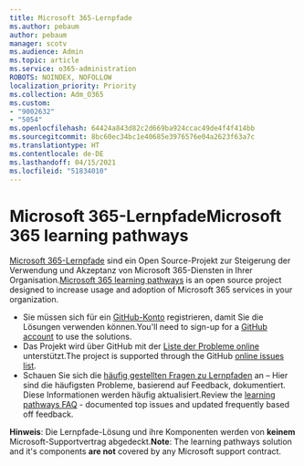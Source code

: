 ```yaml
---
title: Microsoft 365-Lernpfade
ms.author: pebaum
author: pebaum
manager: scotv
ms.audience: Admin
ms.topic: article
ms.service: o365-administration
ROBOTS: NOINDEX, NOFOLLOW
localization_priority: Priority
ms.collection: Adm_O365
ms.custom:
- "9002632"
- "5054"
ms.openlocfilehash: 64424a843d82c2d669ba924ccac49de4f4f414bb
ms.sourcegitcommit: 8bc60ec34bc1e40685e3976576e04a2623f63a7c
ms.translationtype: HT
ms.contentlocale: de-DE
ms.lasthandoff: 04/15/2021
ms.locfileid: "51834010"
---
```

# <a name="microsoft-365-learning-pathways"></a><span data-ttu-id="2a3ef-102">Microsoft 365-Lernpfade</span><span class="sxs-lookup"><span data-stu-id="2a3ef-102">Microsoft 365 learning pathways</span></span>

<span data-ttu-id="2a3ef-103">[Microsoft 365-Lernpfade](https://docs.microsoft.com/office365/customlearning/) sind ein Open Source-Projekt zur Steigerung der Verwendung und Akzeptanz von Microsoft 365-Diensten in Ihrer Organisation.</span><span class="sxs-lookup"><span data-stu-id="2a3ef-103">[Microsoft 365 learning pathways](https://docs.microsoft.com/office365/customlearning/) is an open source project designed to increase usage and adoption of Microsoft 365 services in your organization.</span></span>

- <span data-ttu-id="2a3ef-104">Sie müssen sich für ein [GitHub-Konto](https://aka.ms/joingithub) registrieren, damit Sie die Lösungen verwenden können.</span><span class="sxs-lookup"><span data-stu-id="2a3ef-104">You'll need to sign-up for a [GitHub account](https://aka.ms/joingithub) to use the solutions.</span></span>
- <span data-ttu-id="2a3ef-105">Das Projekt wird über GitHub mit der [Liste der Probleme online](https://aka.ms/CustomLearningHelp) unterstützt.</span><span class="sxs-lookup"><span data-stu-id="2a3ef-105">The project is supported through the GitHub [online issues list](https://aka.ms/CustomLearningHelp).</span></span>
- <span data-ttu-id="2a3ef-106">Schauen Sie sich die [häufig gestellten Fragen zu Lernpfaden](https://docs.microsoft.com/office365/customlearning/faq) an – Hier sind die häufigsten Probleme, basierend auf Feedback, dokumentiert. Diese Informationen werden häufig aktualisiert.</span><span class="sxs-lookup"><span data-stu-id="2a3ef-106">Review the [learning pathways FAQ](https://docs.microsoft.com/office365/customlearning/faq) - documented top issues and updated frequently based off feedback.</span></span>

<span data-ttu-id="2a3ef-107">**Hinweis**: Die Lernpfade-Lösung und ihre Komponenten werden von **keinem** Microsoft-Supportvertrag abgedeckt.</span><span class="sxs-lookup"><span data-stu-id="2a3ef-107">**Note**: The learning pathways solution and it's components **are not** covered by any Microsoft support contract.</span></span>
